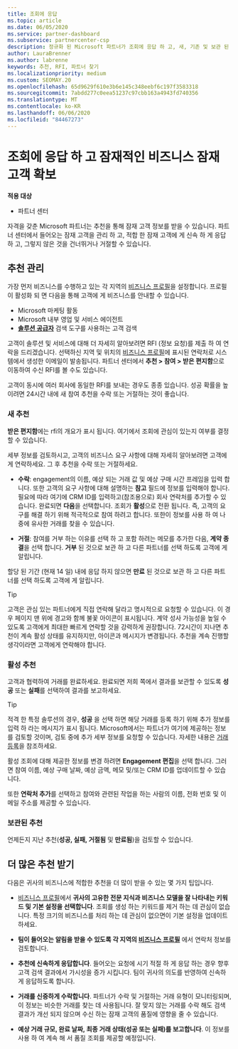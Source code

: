 ```yaml
---
title: 조회에 응답
ms.topic: article
ms.date: 06/05/2020
ms.service: partner-dashboard
ms.subservice: partnercenter-csp
description: 정규화 된 Microsoft 파트너가 조회에 응답 하 고, 새, 기존 및 보관 된 조회를 관리 하 고, 나중에 더 많은 조회를 받을 수 있는 방법을 알아봅니다.
author: LauraBrenner
ms.author: labrenne
keywords: 추천, RFI, 파트너 찾기
ms.localizationpriority: medium
ms.custom: SEOMAY.20
ms.openlocfilehash: 65d9629f610e3b6e145c348eebf6c197f3583318
ms.sourcegitcommit: 7abdd277c0eea51237c97cbb163a4943fd740356
ms.translationtype: MT
ms.contentlocale: ko-KR
ms.lasthandoff: 06/06/2020
ms.locfileid: "84467273"
---
```

# <a name="respond-to-referrals-and-get-potential-business-leads"></a>조회에 응답 하 고 잠재적인 비즈니스 잠재 고객 확보

**적용 대상**

- 파트너 센터

자격을 갖춘 Microsoft 파트너는 추천을 통해 잠재 고객 정보를 받을 수 있습니다. 파트너 센터에서 들어오는 잠재 고객을 관리 하 고, 적합 한 잠재 고객에 게 신속 하 게 응답 하 고, 그렇지 않은 것을 건너뛰거나 거절할 수 있습니다. 

## <a name="referral-management"></a>추천 관리

가장 먼저 비즈니스를 수행하고 있는 각 지역의 [비즈니스 프로필](create-a-marketing-profile.md)을 설정합니다. 프로필이 활성화 되 면 다음을 통해 고객에 게 비즈니스를 안내할 수 있습니다.

- Microsoft 마케팅 활동
- Microsoft 내부 영업 및 서비스 에이전트
- **[솔루션 공급자](https://www.microsoft.com/solution-providers/home)** 검색 도구를 사용하는 고객 검색

고객이 솔루션 및 서비스에 대해 더 자세히 알아보려면 RFI (정보 요청)를 제출 하 여 연락을 드리겠습니다. 선택하신 지역 및 위치의 [비즈니스 프로필](create-a-marketing-profile.md)에 표시된 연락처로 시스템에서 생성한 이메일이 발송됩니다. 파트너 센터에서 **추천 > 참여 > 받은 편지함**으로 이동하여 수신 RFI를 볼 수도 있습니다.

고객이 동시에 여러 회사에 동일한 RFI를 보내는 경우도 종종 있습니다. 성공 확률을 높이려면 24시간 내에 새 참여 추천을 수락 또는 거절하는 것이 좋습니다.

### <a name="new-referrals"></a>새 추천

**받은 편지함**에는 rfi의 개요가 표시 됩니다. 여기에서 조회에 관심이 있는지 여부를 결정할 수 있습니다.

세부 정보를 검토하시고, 고객의 비즈니스 요구 사항에 대해 자세히 알아보려면 고객에게 연락하세요. 그 후 추천을 수락 또는 거절하세요.

- **수락**: engagement의 이름, 예상 되는 거래 값 및 예상 구매 시간 프레임을 입력 합니다. 또한 고객의 요구 사항에 대해 설명하는 **참고** 필드에 정보를 입력해야 합니다. 필요에 따라 여기에 CRM ID를 입력하고(참조용으로) 회사 연락처를 추가할 수 있습니다. 완료되면 **다음**을 선택합니다. 조회가 **활성**으로 전환 됩니다. 즉, 고객의 요구를 해결 하기 위해 적극적으로 참여 하려고 합니다. 또한이 정보를 사용 하 여 나중에 유사한 거래를 찾을 수 있습니다.

- **거절**: 참여를 거부 하는 이유를 선택 하 고 포함 하려는 메모를 추가한 다음, **계약 종결**을 선택 합니다. **거부** 된 것으로 보관 하 고 다른 파트너를 선택 하도록 고객에 게 알립니다.

할당 된 기간 (현재 14 일) 내에 응답 하지 않으면 **만료** 된 것으로 보관 하 고 다른 파트너를 선택 하도록 고객에 게 알립니다.

> [!TIP]
> 고객은 관심 있는 파트너에게 직접 연락해 달라고 명시적으로 요청할 수 있습니다. 이 경우 페이지 맨 위에 경고와 함께 불꽃 아이콘이 표시됩니다. 계약 성사 가능성을 높일 수 있도록 고객에게 최대한 빠르게 연락할 것을 강력하게 권장합니다. 72시간이 지나면 추천이 계속 활성 상태를 유지하지만, 아이콘과 메시지가 변경됩니다. 추천을 계속 진행할 생각이라면 고객에게 연락해야 합니다.

### <a name="active-referrals"></a>활성 추천

고객과 협력하여 거래를 완료하세요. 완료되면 저희 쪽에서 결과를 보관할 수 있도록 **성공** 또는 **실패**를 선택하여 결과를 보고하세요.

> [!TIP]
> 적격 한 특정 솔루션의 경우, **성공** 을 선택 하면 해당 거래를 등록 하기 위해 추가 정보를 입력 하 라는 메시지가 표시 됩니다. Microsoft에서는 파트너가 여기에 제공하는 정보를 검토할 것이며, 검토 중에 추가 세부 정보를 요청할 수 있습니다. 자세한 내용은 [거래 등록](register-deals.md)을 참조하세요.

활성 조회에 대해 제공한 정보를 변경 하려면 **Engagement 편집**을 선택 합니다. 그러면 참여 이름, 예상 구매 날짜, 예상 금액, 메모 및/또는 CRM ID를 업데이트할 수 있습니다.

또한 **연락처 추가**를 선택하고 참여와 관련된 작업을 하는 사람의 이름, 전화 번호 및 이메일 주소를 제공할 수 있습니다.


### <a name="archived-referrals"></a>보관된 추천

언제든지 지난 추천(**성공, 실패, 거절됨** 및 **만료됨**)을 검토할 수 있습니다. 

## <a name="getting-more-referrals"></a>더 많은 추천 받기

다음은 귀사의 비즈니스에 적합한 추천을 더 많이 받을 수 있는 몇 가지 팁입니다.

- [비즈니스 프로필](create-a-marketing-profile.md)에서 **귀사의 고유한 전문 지식과 비즈니스 모델을 잘 나타내는 키워드 및 기본 설정을 선택합니다**. 조회를 생성 하는 키워드를 제거 하는 데 관심이 없습니다. 특정 크기의 비즈니스를 처리 하는 데 관심이 없으면이 기본 설정을 업데이트 하세요.

- **팀이 들어오는 알림을 받을 수 있도록 각 지역의 [비즈니스 프로필](create-a-marketing-profile.md)** 에서 연락처 정보를 검토합니다.

- **추천에 신속하게 응답합니다**. 들어오는 요청에 시기 적절 하 게 응답 하는 경우 향후 고객 검색 결과에서 가시성을 증가 시킵니다. 팀이 귀사의 의도를 반영하여 신속하게 응답하도록 합니다.

- **거래를 신중하게 수락합니다**. 파트너가 수락 및 거절하는 거래 유형이 모니터링되며, 이 정보는 비슷한 거래를 찾는 데 사용됩니다. 잘 맞지 않는 거래를 수락 해도 검색 결과가 개선 되지 않으며 수신 하는 잠재 고객의 품질에 영향을 줄 수 있습니다.

- **예상 거래 규모, 완료 날짜, 최종 거래 상태(성공 또는 실패)를 보고합니다**. 이 정보를 사용 하 여 계속 해 서 품질 조회를 제공할 예정입니다.
